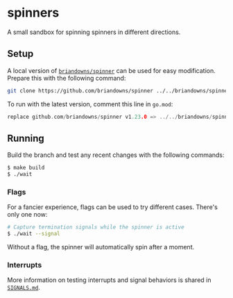 # spinners

A small sandbox for spinning spinners in different directions.

## Setup

A local version of [`briandowns/spinner`][spinner] can be used for easy
modification. Prepare this with the following command:

```sh
git clone https://github.com/briandowns/spinner ../../briandowns/spinner
```

To run with the latest version, comment this line in `go.mod`:

```go
replace github.com/briandowns/spinner v1.23.0 => ../../briandowns/spinner
```

## Running

Build the branch and test any recent changes with the following commands:

```sh
$ make build
$ ./wait
```

### Flags

For a fancier experience, flags can be used to try different cases. There's
only one now:

```sh
# Capture termination signals while the spinner is active
$ ./wait --signal
```

Without a flag, the spinner will automatically spin after a moment.

### Interrupts

More information on testing interrupts and signal behaviors is shared in
[`SIGNALS.md`][signals].

<!-- a collection of links -->
[spinner]: https://github.com/briandowns/spinner
[signals]: ./SIGNALS.md
